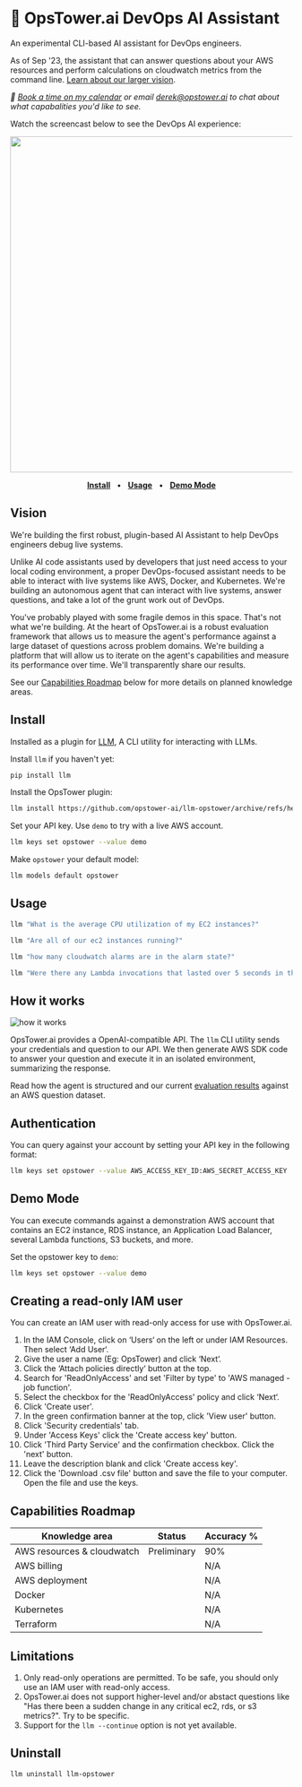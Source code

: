 # 🗼 OpsTower.ai DevOps AI Assistant

An experimental CLI-based AI assistant for DevOps engineers.

As of Sep '23, the assistant that can answer questions about your AWS resources and perform calculations on cloudwatch metrics from the command line. [Learn about our larger vision](#user-content-vision).

_📅 [Book a time on my calendar](https://calendly.com/derek-haynes) or email derek@opstower.ai to chat about what capabalities you'd like to see._

Watch the screencast below to see the DevOps AI experience:

<p align="center">
  <a href="https://asciinema.org/a/604723" target="_blank"><img src="https://asciinema.org/a/604723.svg" width=600 /></a>
</p>

<p align="center">
<a href="#user-content-install"><strong>Install</strong></a>
<span>&nbsp;&nbsp;•&nbsp;&nbsp;</span>
<a href="#user-content-usage"><strong>Usage</strong></a>
<span>&nbsp;&nbsp;•&nbsp;&nbsp;</span>
<a href="#user-content-demo-mode"><strong>Demo Mode</strong></a>
</p>

## Vision

We're building the first robust, plugin-based AI Assistant to help DevOps engineers debug live systems.

Unlike AI code assistants used by developers that just need access to your local coding environment, a proper DevOps-focused assistant needs to be able to interact with live systems like AWS, Docker, and Kubernetes. We're building an autonomous agent that can interact with live systems, answer questions, and take a lot of the grunt work out of DevOps.

You've probably played with some fragile demos in this space. That's not what we're building. At the heart of OpsTower.ai is a robust evaluation framework that allows us to measure the agent's performance against a large dataset of questions across problem domains. We're building a platform that will allow us to iterate on the agent's capabilities and measure its performance over time. We'll transparently share our results.

See our [Capabilities Roadmap](#user-content-capabilities-roadmap) below for more details on planned knowledge areas.

## Install

Installed as a plugin for [LLM](https://llm.datasette.io/), A CLI utility for interacting with LLMs.

Install `llm` if you haven't yet:

```bash
pip install llm
```

Install the OpsTower plugin:

```bash
llm install https://github.com/opstower-ai/llm-opstower/archive/refs/heads/main.zip
```

Set your API key. Use `demo` to try with a live AWS account.

```bash
llm keys set opstower --value demo
```

Make `opstower` your default model:

```bash
llm models default opstower
```

## Usage

```bash
llm "What is the average CPU utilization of my EC2 instances?"
```

```bash
llm "Are all of our ec2 instances running?"
```

```bash
llm "how many cloudwatch alarms are in the alarm state?"
```

```bash
llm "Were there any Lambda invocations that lasted over 5 seconds in the last day?"
```

## How it works

![how it works](https://www.opstower.ai/assets/images/agent_eval/agent_orch.png)

OpsTower.ai provides a OpenAI-compatible API. The `llm` CLI utility sends your credentials and question to our API. We then generate AWS SDK code to answer your question and execute it in an isolated environment, summarizing the response.

Read how the agent is structured and our current [evaluation results](https://www.opstower.ai/2023-evaluating-ai-agents/) against an AWS question dataset.

## Authentication

You can query against your account by setting your API key in the following format:

```bash
llm keys set opstower --value AWS_ACCESS_KEY_ID:AWS_SECRET_ACCESS_KEY
```

## Demo Mode

You can execute commands against a demonstration AWS account that contains an EC2 instance, RDS instance, an Application Load Balancer, several Lambda functions, S3 buckets, and more. 

Set the opstower key to `demo`:

```bash
llm keys set opstower --value demo
```

## Creating a read-only IAM user

You can create an IAM user with read-only access for use with OpsTower.ai.

1. In the IAM Console, click on ‘Users‘ on the left or under IAM Resources. Then select ‘Add User‘.
2. Give the user a name (Eg: OpsTower) and click ‘Next‘.
3. Click the ‘Attach policies directly‘ button at the top.
4. Search for 'ReadOnlyAccess' and set 'Filter by type' to 'AWS managed - job function'.
5. Select the checkbox for the 'ReadOnlyAccess' policy and click ‘Next‘.
6. Click 'Create user'.
7. In the green confirmation banner at the top, click 'View user' button.
8. Click 'Security credentials' tab.
9. Under 'Access Keys' click the 'Create access key' button.
10. Click 'Third Party Service' and the confirmation checkbox. Click the 'next' button.
11. Leave the description blank and click 'Create access key'.
12. Click the 'Download .csv file' button and save the file to your computer. Open the file and use the keys.

## Capabilities Roadmap

| Knowledge area | Status | Accuracy % |
| -------- | -------- | -------- |
| AWS resources & cloudwatch  | Preliminary  | 90%  |
| AWS billing  |   | N/A  |
| AWS deployment  |   | N/A  |
| Docker  |   | N/A  |
| Kubernetes  |   | N/A  |
| Terraform  |   | N/A  |


## Limitations

1. Only read-only operations are permitted. To be safe, you should only use an IAM user with read-only access.
2. OpsTower.ai does not support higher-level and/or abstact questions like "Has there been a sudden change in any critical ec2, rds, or s3 metrics?". Try to be specific.
3. Support for the `llm --continue` option is not yet available.

## Uninstall

```bash
llm uninstall llm-opstower
```
